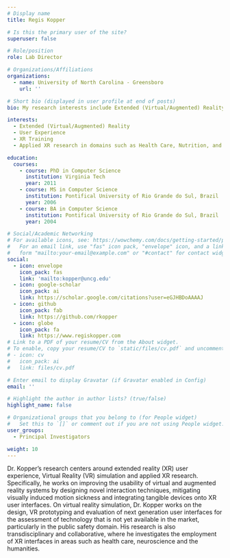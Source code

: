 ```yaml
---
# Display name
title: Regis Kopper

# Is this the primary user of the site?
superuser: false

# Role/position
role: Lab Director

# Organizations/Affiliations
organizations:
  - name: University of North Carolina - Greensboro
    url: ''

# Short bio (displayed in user profile at end of posts)
bio: My research interests include Extended (Virtual/Augmented) Reality, User Experience and XR Training

interests:
  - Extended (Virtual/Augmented) Reality
  - User Experience
  - XR Training
  - Applied XR research in domains such as Health Care, Nutrition, and Public Safety

education:
  courses:
    - course: PhD in Computer Science
      institution: Virginia Tech
      year: 2011
    - course: MS in Computer Science
      institution: Pontifical University of Rio Grande do Sul, Brazil
      year: 2006
    - course: BA in Computer Science
      institution: Pontifical University of Rio Grande do Sul, Brazil
      year: 2004

# Social/Academic Networking
# For available icons, see: https://wowchemy.com/docs/getting-started/page-builder/#icons
#   For an email link, use "fas" icon pack, "envelope" icon, and a link in the
#   form "mailto:your-email@example.com" or "#contact" for contact widget.
social:
  - icon: envelope
    icon_pack: fas
    link: 'mailto:kopper@uncg.edu'
  - icon: google-scholar
    icon_pack: ai
    link: https://scholar.google.com/citations?user=eGJHBDoAAAAJ
  - icon: github
    icon_pack: fab
    link: https://github.com/rkopper
  - icon: globe
    icon_pack: fa
    link: https://www.regiskopper.com
# Link to a PDF of your resume/CV from the About widget.
# To enable, copy your resume/CV to `static/files/cv.pdf` and uncomment the lines below.
# - icon: cv
#   icon_pack: ai
#   link: files/cv.pdf

# Enter email to display Gravatar (if Gravatar enabled in Config)
email: ''

# Highlight the author in author lists? (true/false)
highlight_name: false

# Organizational groups that you belong to (for People widget)
#   Set this to `[]` or comment out if you are not using People widget.
user_groups:
  - Principal Investigators

weight: 10
---
```


Dr. Kopper’s research centers around extended reality (XR) user experience, Virtual Reality (VR) simulation and applied XR research. Specifically, he works on improving the usability of virtual and augmented reality systems by designing novel interaction techniques, mitigating visually induced motion sickness and integrating tangible devices onto XR user interfaces. On virtual reality simulation, Dr. Kopper works on the design, VR prototyping and evaluation of next generation user interfaces for the assessment of technology that is not yet available in the market, particularly in the public safety domain. His research is also transdisciplinary and collaborative, where he investigates the employment of XR interfaces in areas such as health care, neuroscience and the humanities.
